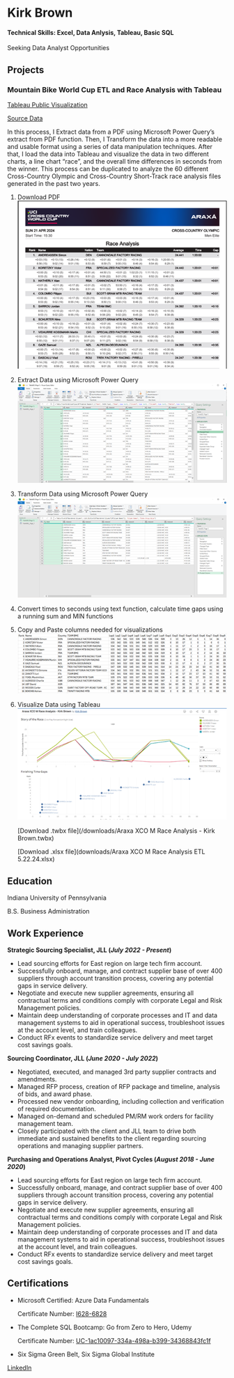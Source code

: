 # Kirk Brown

#### Technical Skills: Excel, Data Anlysis, Tableau, Basic SQL

  Seeking Data Analyst Opportunities

## Projects
### Mountain Bike World Cup ETL and Race Analysis with Tableau
[Tableau Public Visualization](https://public.tableau.com/app/profile/kirk.brown6372/viz/AraxaXCOMRaceAnalysis-KirkBrown/Dashboard1?publish=yes)

[Source Data](https://ucimtbworldseries.com/results/event/araxa/2024)

In this process, I Extract data from a PDF using Microsoft Power Query’s extract from PDF function. Then, I Transform the data into a more readable and usable format using a series of data manipulation techniques. After that, I load the data into Tableau and visualize the data in two different charts, a line chart “race”, and the overall time differences in seconds from the winner. This process can be duplicated to analyze the 60 different Cross-Country Olympic and Cross-Country Short-Track race analysis files generated in the past two years.

1. Download PDF
![](/assets/img/Picture1.png)
2. Extract Data using Microsoft Power Query
![](/assets/img/Picture2.png)
3. Transform Data using Microsoft Power Query
![](/assets/img/Picture3.png)
4. Convert times to seconds using text function, calculate time gaps using a running sum and MIN functions
5. Copy and Paste columns needed for visualizations
![](/assets/img/Picture4.png)
6. Visualize Data using Tableau
![](/assets/img/Picture5.png)

   [Download .twbx file](/downloads/Araxa XCO M Race Analysis - Kirk Brown.twbx)
   
   [Download .xlsx file](downloads/Araxa XCO M Race Analysis ETL 5.22.24.xlsx)

## Education
Indiana University of Pennsylvania

B.S. Business Administration

## Work Experience
**Strategic Sourcing Specialist, JLL (_July 2022 - Present_)**
- Lead sourcing efforts for East region on large tech firm account.
- Successfully onboard, manage, and contract supplier base of over 400 suppliers through account transition process, covering any potential gaps in service delivery.
- Negotiate and execute new supplier agreements, ensuring all contractual terms and conditions comply with corporate Legal and Risk Management policies.
- Maintain deep understanding of corporate processes and IT and data management systems to aid in operational success, troubleshoot issues at the account level, and train colleagues.
- Conduct RFx events to standardize service delivery and meet target cost savings goals.

**Sourcing Coordinator, JLL (_June 2020 - July 2022_)**
- Negotiated, executed, and managed 3rd party supplier contracts and amendments.
- Managed RFP process, creation of RFP package and timeline, analysis of bids, and award phase.
- Processed new vendor onboarding, including collection and verification of required documentation.
- Managed on-demand and scheduled PM/RM work orders for facility management team.
- Closely participated with the client and JLL team to drive both immediate and sustained benefits to the client regarding sourcing operations and managing supplier partners.

**Purchasing and Operations Analyst, Pivot Cycles (_August 2018 - June 2020_)**
- Lead sourcing efforts for East region on large tech firm account.
- Successfully onboard, manage, and contract supplier base of over 400 suppliers through account transition process, covering any potential gaps in service delivery.
- Negotiate and execute new supplier agreements, ensuring all contractual terms and conditions comply with corporate Legal and Risk Management policies.
- Maintain deep understanding of corporate processes and IT and data management systems to aid in operational success, troubleshoot issues at the account level, and train colleagues.
- Conduct RFx events to standardize service delivery and meet target cost savings goals.

## Certifications
- Microsoft Certified: Azure Data Fundamentals

  Certificate Number: [I628-6828](https://www.credly.com/badges/d5653fc0-3eda-4dd9-8a73-bc2e8ad15509/public_url)
  
- The Complete SQL Bootcamp: Go from Zero to Hero, Udemy

  Certificate Number: [UC-1ac10097-334a-498a-b399-34368843fc1f](https://www.udemy.com/certificate/UC-1ac10097-334a-498a-b399-34368843fc1f/)

- Six Sigma Green Belt, Six Sigma Global Institute


[LinkedIn](https://www.linkedin.com/in/kirk-brown-51a830a7/)
